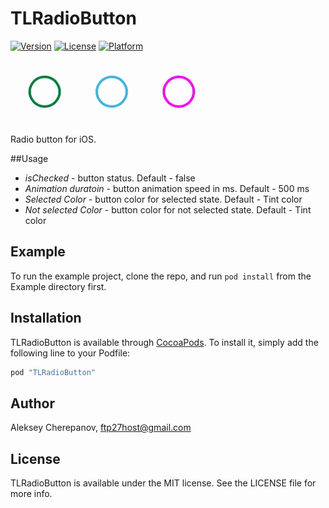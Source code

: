 # TLRadioButton

[![Version](https://img.shields.io/cocoapods/v/TLRadioButton.svg?style=flat)](http://cocoapods.org/pods/TLRadioButton)
[![License](https://img.shields.io/cocoapods/l/TLRadioButton.svg?style=flat)](http://cocoapods.org/pods/TLRadioButton)
[![Platform](https://img.shields.io/cocoapods/p/TLRadioButton.svg?style=flat)](http://cocoapods.org/pods/TLRadioButton)

![Sample](https://github.com/ftp27/TLRadioButton/blob/master/TLRadioButton.gif)

Radio button for iOS. 

##Usage

 * _isChecked_ - button status. Default - false
 * _Animation duratoin_ - button animation speed in ms. Default - 500 ms
 * _Selected Color_ - button color for selected state. Default - Tint color
 * _Not selected Color_ - button color for not selected state. Default - Tint color
## Example

To run the example project, clone the repo, and run `pod install` from the Example directory first.

## Installation

TLRadioButton is available through [CocoaPods](http://cocoapods.org). To install
it, simply add the following line to your Podfile:

```ruby
pod "TLRadioButton"
```

## Author

Aleksey Cherepanov, ftp27host@gmail.com

## License

TLRadioButton is available under the MIT license. See the LICENSE file for more info.
